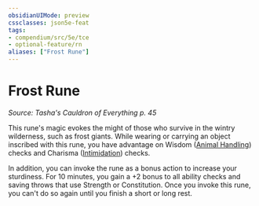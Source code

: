 ```yaml
---
obsidianUIMode: preview
cssclasses: json5e-feat
tags:
- compendium/src/5e/tce
- optional-feature/rn
aliases: ["Frost Rune"]
---
```

# Frost Rune
*Source: Tasha's Cauldron of Everything p. 45*  

This rune's magic evokes the might of those who survive in the wintry wilderness, such as frost giants. While wearing or carrying an object inscribed with this rune, you have advantage on Wisdom ([Animal Handling](4-Resources/Compendium/rules/skills.md#Animal%20Handling)) checks and Charisma ([Intimidation](4-Resources/Compendium/rules/skills.md#Intimidation)) checks.

In addition, you can invoke the rune as a bonus action to increase your sturdiness. For 10 minutes, you gain a +2 bonus to all ability checks and saving throws that use Strength or Constitution. Once you invoke this rune, you can't do so again until you finish a short or long rest.